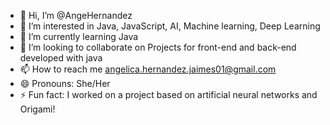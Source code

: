 - 👋 Hi, I’m @AngeHernandez
- 👀 I’m interested in Java, JavaScript, AI, Machine learning, Deep Learning
- 🌱 I’m currently learning Java
- 💞️ I’m looking to collaborate on Projects for front-end and back-end developed with java
- 📫 How to reach me angelica.hernandez.jaimes01@gmail.com
- 😄 Pronouns: She/Her
- ⚡ Fun fact: I worked on a project based on artificial neural networks and Origami!

<!---
AngeHernandezJ/AngeHernandezJ is a ✨ special ✨ repository because its `README.md` (this file) appears on your GitHub profile.
You can click the Preview link to take a look at your changes.
--->
